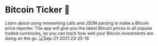 # Bitcoin Ticker 🤑
Learn about using networking calls and JSON parsing to make a Bitcoin price reporter. The app will give you the latest Bitcoin prices in all popular traded currencies, so you can track how well your Bitcoin investments are doing on the go.
![Sep-21-2021 23-25-16](https://user-images.githubusercontent.com/90204593/134203344-f13f4fe5-1d1c-4d44-9cce-6451aa43806d.gif)
